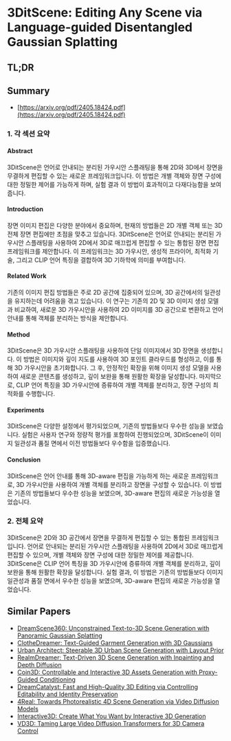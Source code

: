 # 3DitScene: Editing Any Scene via Language-guided Disentangled Gaussian Splatting
## TL;DR
## Summary
- [https://arxiv.org/pdf/2405.18424.pdf](https://arxiv.org/pdf/2405.18424.pdf)

### 1. 각 섹션 요약

#### Abstract
3DitScene은 언어로 안내되는 분리된 가우시안 스플래팅을 통해 2D와 3D에서 장면을 무결하게 편집할 수 있는 새로운 프레임워크입니다. 이 방법은 개별 객체와 장면 구성에 대한 정밀한 제어를 가능하게 하며, 실험 결과 이 방법이 효과적이고 다재다능함을 보여줍니다.

#### Introduction
장면 이미지 편집은 다양한 분야에서 중요하며, 현재의 방법들은 2D 개별 객체 또는 3D 전체 장면 편집에만 초점을 맞추고 있습니다. 3DitScene은 언어로 안내되는 분리된 가우시안 스플래팅을 사용하여 2D에서 3D로 매끄럽게 편집할 수 있는 통합된 장면 편집 프레임워크를 제안합니다. 이 프레임워크는 3D 가우시안, 생성적 프라이어, 최적화 기술, 그리고 CLIP 언어 특징을 결합하여 3D 기하학에 의미를 부여합니다.

#### Related Work
기존의 이미지 편집 방법들은 주로 2D 공간에 집중되어 있으며, 3D 공간에서의 일관성을 유지하는데 어려움을 겪고 있습니다. 이 연구는 기존의 2D 및 3D 이미지 생성 모델과 비교하여, 새로운 3D 가우시안을 사용하여 2D 이미지를 3D 공간으로 변환하고 언어 안내를 통해 객체를 분리하는 방식을 제안합니다.

#### Method
3DitScene은 3D 가우시안 스플래팅을 사용하여 단일 이미지에서 3D 장면을 생성합니다. 이 방법은 이미지와 깊이 지도를 사용하여 3D 포인트 클라우드를 형성하고, 이를 통해 3D 가우시안을 초기화합니다. 그 후, 안정적인 확장을 위해 이미지 생성 모델을 사용하여 새로운 콘텐츠를 생성하고, 깊이 보완을 통해 원활한 확장을 달성합니다. 마지막으로, CLIP 언어 특징을 3D 가우시안에 증류하여 개별 객체를 분리하고, 장면 구성의 최적화를 수행합니다.

#### Experiments
3DitScene은 다양한 설정에서 평가되었으며, 기존의 방법들보다 우수한 성능을 보였습니다. 실험은 사용자 연구와 정량적 평가를 포함하여 진행되었으며, 3DitScene이 이미지 일관성과 품질 면에서 이전 방법들보다 우수함을 입증했습니다. 

#### Conclusion
3DitScene은 언어 안내를 통해 3D-aware 편집을 가능하게 하는 새로운 프레임워크로, 3D 가우시안을 사용하여 개별 객체를 분리하고 장면을 구성할 수 있습니다. 이 방법은 기존의 방법들보다 우수한 성능을 보였으며, 3D-aware 편집의 새로운 가능성을 열었습니다.

### 2. 전체 요약
3DitScene은 2D와 3D 공간에서 장면을 무결하게 편집할 수 있는 통합된 프레임워크입니다. 언어로 안내되는 분리된 가우시안 스플래팅을 사용하여 2D에서 3D로 매끄럽게 편집할 수 있으며, 개별 객체와 장면 구성에 대한 정밀한 제어를 제공합니다. 3DitScene은 CLIP 언어 특징을 3D 가우시안에 증류하여 개별 객체를 분리하고, 깊이 보완을 통해 원활한 확장을 달성합니다. 실험 결과, 이 방법은 기존의 방법들보다 이미지 일관성과 품질 면에서 우수한 성능을 보였으며, 3D-aware 편집의 새로운 가능성을 열었습니다.

## Similar Papers
- [DreamScene360: Unconstrained Text-to-3D Scene Generation with Panoramic Gaussian Splatting](2404.06903.md)
- [ClotheDreamer: Text-Guided Garment Generation with 3D Gaussians](2406.16815.md)
- [Urban Architect: Steerable 3D Urban Scene Generation with Layout Prior](2404.06780.md)
- [RealmDreamer: Text-Driven 3D Scene Generation with Inpainting and Depth Diffusion](2404.07199.md)
- [Coin3D: Controllable and Interactive 3D Assets Generation with Proxy-Guided Conditioning](2405.08054.md)
- [DreamCatalyst: Fast and High-Quality 3D Editing via Controlling Editability and Identity Preservation](2407.11394.md)
- [4Real: Towards Photorealistic 4D Scene Generation via Video Diffusion Models](2406.07472.md)
- [Interactive3D: Create What You Want by Interactive 3D Generation](2404.16510.md)
- [VD3D: Taming Large Video Diffusion Transformers for 3D Camera Control](2407.12781.md)
